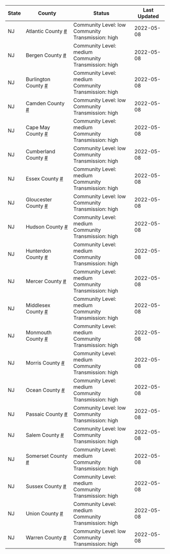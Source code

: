State | County | Status | Last Updated
--- | --- | --- | --- 
NJ | Atlantic County <a href="#atlantic_county">#</a> | <a name="atlantic_county"></a>Community Level: low<br/>Community Transmission: high | 2022-05-08
NJ | Bergen County <a href="#bergen_county">#</a> | <a name="bergen_county"></a>Community Level: medium<br/>Community Transmission: high | 2022-05-08
NJ | Burlington County <a href="#burlington_county">#</a> | <a name="burlington_county"></a>Community Level: medium<br/>Community Transmission: high | 2022-05-08
NJ | Camden County <a href="#camden_county">#</a> | <a name="camden_county"></a>Community Level: low<br/>Community Transmission: high | 2022-05-08
NJ | Cape May County <a href="#cape_may_county">#</a> | <a name="cape_may_county"></a>Community Level: medium<br/>Community Transmission: high | 2022-05-08
NJ | Cumberland County <a href="#cumberland_county">#</a> | <a name="cumberland_county"></a>Community Level: low<br/>Community Transmission: high | 2022-05-08
NJ | Essex County <a href="#essex_county">#</a> | <a name="essex_county"></a>Community Level: medium<br/>Community Transmission: high | 2022-05-08
NJ | Gloucester County <a href="#gloucester_county">#</a> | <a name="gloucester_county"></a>Community Level: low<br/>Community Transmission: high | 2022-05-08
NJ | Hudson County <a href="#hudson_county">#</a> | <a name="hudson_county"></a>Community Level: medium<br/>Community Transmission: high | 2022-05-08
NJ | Hunterdon County <a href="#hunterdon_county">#</a> | <a name="hunterdon_county"></a>Community Level: medium<br/>Community Transmission: high | 2022-05-08
NJ | Mercer County <a href="#mercer_county">#</a> | <a name="mercer_county"></a>Community Level: medium<br/>Community Transmission: high | 2022-05-08
NJ | Middlesex County <a href="#middlesex_county">#</a> | <a name="middlesex_county"></a>Community Level: medium<br/>Community Transmission: high | 2022-05-08
NJ | Monmouth County <a href="#monmouth_county">#</a> | <a name="monmouth_county"></a>Community Level: medium<br/>Community Transmission: high | 2022-05-08
NJ | Morris County <a href="#morris_county">#</a> | <a name="morris_county"></a>Community Level: medium<br/>Community Transmission: high | 2022-05-08
NJ | Ocean County <a href="#ocean_county">#</a> | <a name="ocean_county"></a>Community Level: medium<br/>Community Transmission: high | 2022-05-08
NJ | Passaic County <a href="#passaic_county">#</a> | <a name="passaic_county"></a>Community Level: low<br/>Community Transmission: high | 2022-05-08
NJ | Salem County <a href="#salem_county">#</a> | <a name="salem_county"></a>Community Level: low<br/>Community Transmission: high | 2022-05-08
NJ | Somerset County <a href="#somerset_county">#</a> | <a name="somerset_county"></a>Community Level: medium<br/>Community Transmission: high | 2022-05-08
NJ | Sussex County <a href="#sussex_county">#</a> | <a name="sussex_county"></a>Community Level: medium<br/>Community Transmission: high | 2022-05-08
NJ | Union County <a href="#union_county">#</a> | <a name="union_county"></a>Community Level: medium<br/>Community Transmission: high | 2022-05-08
NJ | Warren County <a href="#warren_county">#</a> | <a name="warren_county"></a>Community Level: low<br/>Community Transmission: high | 2022-05-08
